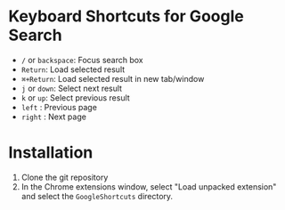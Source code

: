 Keyboard Shortcuts for Google Search
====================================

* `/` or `backspace`: Focus search box
* `Return`: Load selected result
* `⌘+Return`: Load selected result in new tab/window
* `j` or `down`: Select next result
* `k` or `up`: Select previous result
* `left` : Previous page
* `right` : Next page

Installation
============
1. Clone the git repository
2. In the Chrome extensions window, select "Load unpacked extension" and select the `GoogleShortcuts` directory.
